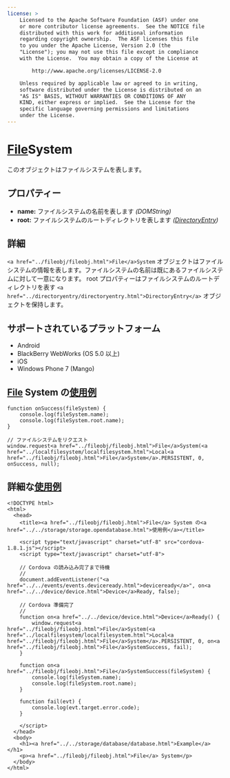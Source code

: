 ```yaml
---
license: >
    Licensed to the Apache Software Foundation (ASF) under one
    or more contributor license agreements.  See the NOTICE file
    distributed with this work for additional information
    regarding copyright ownership.  The ASF licenses this file
    to you under the Apache License, Version 2.0 (the
    "License"); you may not use this file except in compliance
    with the License.  You may obtain a copy of the License at

        http://www.apache.org/licenses/LICENSE-2.0

    Unless required by applicable law or agreed to in writing,
    software distributed under the License is distributed on an
    "AS IS" BASIS, WITHOUT WARRANTIES OR CONDITIONS OF ANY
    KIND, either express or implied.  See the License for the
    specific language governing permissions and limitations
    under the License.
---
```


<a href="../fileobj/fileobj.html">File</a>System
==========

このオブジェクトはファイルシステムを表します。

プロパティー
----------

- __name:__ ファイルシステムの名前を表します _(DOMString)_
- __root:__ ファイルシステムのルートディレクトリを表します _(<a href="../directoryentry/directoryentry.html">DirectoryEntry</a>)_

詳細
-------

`<a href="../fileobj/fileobj.html">File</a>System` オブジェクトはファイルシステムの情報を表します。ファイルシステムの名前は既にあるファイルシステムに対して一意になります。 root プロパティーはファイルシステムのルートディレクトリを表す `<a href="../directoryentry/directoryentry.html">DirectoryEntry</a>` オブジェクトを保持します。

サポートされているプラットフォーム
-------------------

- Android
- BlackBerry WebWorks (OS 5.0 以上)
- iOS
- Windows Phone 7 (Mango)

<a href="../fileobj/fileobj.html">File</a> System の<a href="../../storage/storage.opendatabase.html">使用例</a>
-------------------------

    function onSuccess(fileSystem) {
        console.log(fileSystem.name);
        console.log(fileSystem.root.name);
    }

    // ファイルシステムをリクエスト
    window.request<a href="../fileobj/fileobj.html">File</a>System(<a href="../localfilesystem/localfilesystem.html">Local<a href="../fileobj/fileobj.html">File</a>System</a>.PERSISTENT, 0, onSuccess, null);

詳細な<a href="../../storage/storage.opendatabase.html">使用例</a>
------------

    <!DOCTYPE html>
    <html>
      <head>
        <title><a href="../fileobj/fileobj.html">File</a> System の<a href="../../storage/storage.opendatabase.html">使用例</a></title>

        <script type="text/javascript" charset="utf-8" src="cordova-1.8.1.js"></script>
        <script type="text/javascript" charset="utf-8">

        // Cordova の読み込み完了まで待機
        //
        document.addEventListener("<a href="../../events/events.deviceready.html">deviceready</a>", on<a href="../../device/device.html">Device</a>Ready, false);

        // Cordova 準備完了
        //
        function on<a href="../../device/device.html">Device</a>Ready() {
            window.request<a href="../fileobj/fileobj.html">File</a>System(<a href="../localfilesystem/localfilesystem.html">Local<a href="../fileobj/fileobj.html">File</a>System</a>.PERSISTENT, 0, on<a href="../fileobj/fileobj.html">File</a>SystemSuccess, fail);
        }

        function on<a href="../fileobj/fileobj.html">File</a>SystemSuccess(fileSystem) {
            console.log(fileSystem.name);
            console.log(fileSystem.root.name);
        }

        function fail(evt) {
            console.log(evt.target.error.code);
        }

        </script>
      </head>
      <body>
        <h1><a href="../../storage/database/database.html">Example</a></h1>
        <p><a href="../fileobj/fileobj.html">File</a> System</p>
      </body>
    </html>
